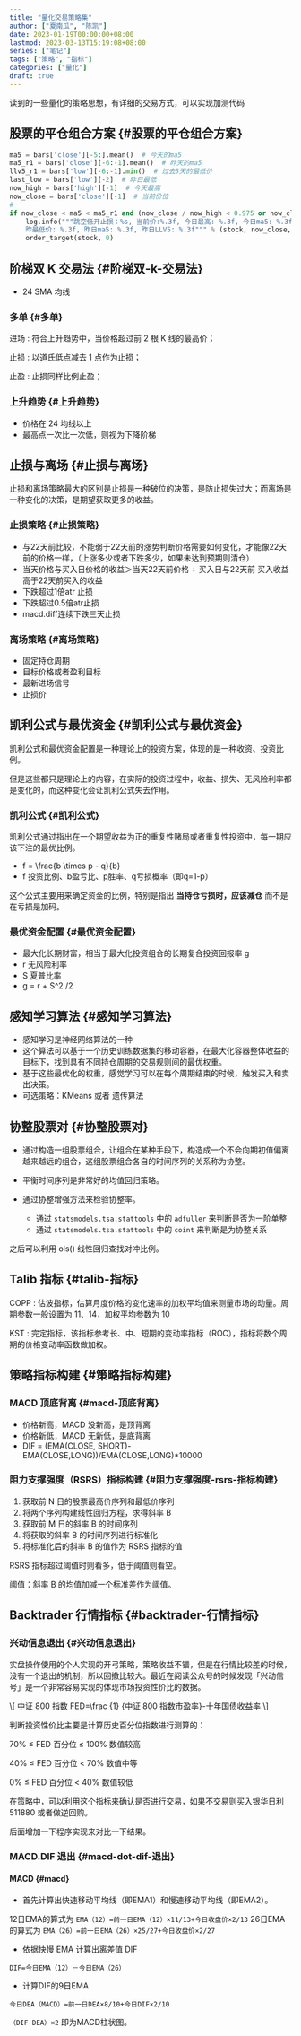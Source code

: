 ```yaml
---
title: "量化交易策略集"
author: ["夏南瓜", "陈凯"]
date: 2023-01-19T00:00:00+08:00
lastmod: 2023-03-13T15:19:08+08:00
series: ["笔记"]
tags: ["策略", "指标"]
categories: ["量化"]
draft: true
---
```


读到的一些量化的策略思想，有详细的交易方式，可以实现加测代码


## 股票的平仓组合方案 {#股票的平仓组合方案}

```python
ma5 = bars['close'][-5:].mean()  # 今天的ma5
ma5_r1 = bars['close'][-6:-1].mean()  # 昨天的ma5
llv5_r1 = bars['low'][-6:-1].min()  # 过去5天的最低价
last_low = bars['low'][-2]  # 昨日最低
now_high = bars['high'][-1]  # 今天最高
now_close = bars['close'][-1]  # 当前价位
#
if now_close < ma5 < ma5_r1 and (now_close / now_high < 0.975 or now_close < llv5_r1) and now_high <= last_low:
    log.info("""跳空低开止损：%s, 当前价:%.3f, 今日最高: %.3f, 今日ma5: %.3f,
    昨最低价: %.3f, 昨日ma5: %.3f, 昨日LLV5: %.3f""" % (stock, now_close, now_high, ma5, last_low, ma5_r1, llv5_r1))
    order_target(stock, 0)
```


## 阶梯双 K 交易法 {#阶梯双-k-交易法}

-   24 SMA 均线


### 多单 {#多单}

进场
: 符合上升趋势中，当价格超过前 2 根 K 线的最高价；

止损
: 以道氏低点减去 1 点作为止损；

止盈
: 止损同样比例止盈；


### 上升趋势 {#上升趋势}

-   价格在 24 均线以上
-   最高点一次比一次低，则视为下降阶梯


## 止损与离场 {#止损与离场}

止损和离场策略最大的区别是止损是一种破位的决策，是防止损失过大；而离场是一种变化的决策，是期望获取更多的收益。


### 止损策略 {#止损策略}

-   与22天前比较，不能弱于22天前的涨势判断价格需要如何变化，才能像22天前的价格一样，（上涨多少或者下跌多少，如果未达到预期则清仓）
-   当天价格与买入日价格的收益＞当天22天前价格 &divide; 买入日与22天前 买入收益高于22天前买入的收益
-   下跌超过1倍atr 止损
-   下跌超过0.5倍atr止损
-   macd.diff连续下跌三天止损


### 离场策略 {#离场策略}

-   固定持仓周期
-   目标价格或者盈利目标
-   最新进场信号
-   止损价


## 凯利公式与最优资金 {#凯利公式与最优资金}

凯利公式和最优资金配置是一种理论上的投资方案，体现的是一种收资、投资比例。

但是这些都只是理论上的内容，在实际的投资过程中，收益、损失、无风险利率都是变化的，而这种变化会让凯利公式失去作用。


### 凯利公式 {#凯利公式}

凯利公式通过指出在一个期望收益为正的重复性赌局或者重复性投资中，每一期应该下注的最优比例。

-   f = \frac{b \times p - q}{b}
-   f 投资比例、b盈亏比、p胜率、q亏损概率（即q=1-p）

这个公式主要用来确定资金的比例，特别是指出 **当持仓亏损时，应该减仓** 而不是在亏损是加码。


### 最优资金配置 {#最优资金配置}

-   最大化长期财富，相当于最大化投资组合的长期复合投资回报率 g
-   r 无风险利率
-   S 夏普比率
-   g = r + S^2 /2


## 感知学习算法 {#感知学习算法}

-   感知学习是神经网络算法的一种
-   这个算法可以基于一个历史训练数据集的移动容器，在最大化容器整体收益的目标下，找到具有不同持仓周期的交易规则间的最优权重。
-   基于这些最优化的权重，感觉学习可以在每个周期结束的时候，触发买入和卖出决策。
-   可选策略：KMeans 或者 遗传算法


## 协整股票对 {#协整股票对}

-   通过构造一组股票组合，让组合在某种手段下，构造成一个不会向期初值偏离越来越远的组合，这组股票组合各自的时间序列的关系称为协整。
-   平衡时间序列是非常好的均值回归策略。

-   通过协整增强方法来检验协整率。
    -   通过 `statsmodels.tsa.stattools` 中的 `adfuller` 来判断是否为一阶单整
    -   通过 `statsmodels.tsa.stattools` 中的 `coint` 来判断是为协整关系

之后可以利用 ols() 线性回归查找对冲比例。


## Talib 指标 {#talib-指标}

COPP
: 估波指标，估算月度价格的变化速率的加权平均值来测量市场的动量。周期参数一般设置为 11、14，加权平均参数为 10

KST
: 完定指标，该指标参考长、中、短期的变动率指标（ROC），指标将数个周期的价格变动率函数做加权。


## 策略指标构建 {#策略指标构建}


### MACD 顶底背离 {#macd-顶底背离}

-   价格新高，MACD 没新高，是顶背离
-   价格新低，MACD 无新低，是底背离
-   DIF = (EMA(CLOSE, SHORT)-EMA(CLOSE,LONG))/EMA(CLOSE,LONG)\*10000


### 阻力支撑强度（RSRS）指标构建 {#阻力支撑强度-rsrs-指标构建}

1.  获取前 N 日的股票最高价序列和最低价序列
2.  将两个序列构建线性回归方程，求得斜率 B
3.  获取前 M 日的斜率 B 的时间序列
4.  将获取的斜率 B 的时间序列进行标准化
5.  将标准化后的斜率 B 的值作为 RSRS 指标的值

RSRS 指标超过阈值时则看多，低于阈值则看空。

阈值：斜率 B 的均值加减一个标准差作为阈值。


## Backtrader 行情指标 {#backtrader-行情指标}


### 兴动信息退出 {#兴动信息退出}

实盘操作使用的个人实现的开弓策略，策略收益不错，但是在行情比较差的时候，没有一个退出的机制，所以回撤比较大。最近在阅读公众号的时候发现「兴动信号」是一个非常容易实现的体现市场投资性价比的数据。

\\[ 中证 800 指数 FED=\frac {1} {中证 800 指数市盈率}-十年国债收益率 \\]

判断投资性价比主要是计算历史百分位指数进行测算的：

70% &le; FED 百分位 &le; 100% 数值较高

40% &le; FED 百分位 &lt; 70% 数值中等

0% &le; FED 百分位 &lt; 40% 数值较低

在策略中，可以利用这个指标来确认是否进行交易，如果不交易则买入银华日利 511880 或者做逆回购。

后面增加一下程序实现来对比一下结果。


### MACD.DIF 退出 {#macd-dot-dif-退出}


#### MACD {#macd}

-   首先计算出快速移动平均线（即EMA1）和慢速移动平均线（即EMA2）。

12日EMA的算式为 `EMA（12）=前一日EMA（12）×11/13+今日收盘价×2/13`
26日EMA的算式为 `EMA（26）=前一日EMA（26）×25/27+今日收盘价×2/27`

-   依据快慢 EMA 计算出离差值 DIF

`DIF=今日EMA（12）－今日EMA（26）`

-   计算DIF的9日EMA

`今日DEA（MACD）=前一日DEA×8/10+今日DIF×2/10`

`（DIF-DEA）×2` 即为MACD柱状图。
